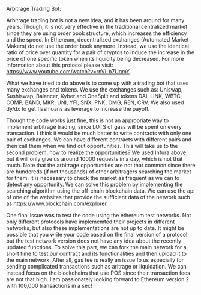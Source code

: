 
Arbitrage Trading Bot:

Arbitrage trading bot is not a new idea, and it has been around for many years. Though, it is not very effective in the traditional centralized market since they are using order book structure, which increases the efficiency and the speed.
In Ethereum, decentralized exchanges (Automated Market Makers) do not use the order book anymore. Instead, we use the identical ratio of price over quantity for a pair of cryptos to induce the increase in the price of one specific token when its liquidity being decreased. For more information about this protocol please visit: https://www.youtube.com/watch?v=rnVi-b7UqmY.

What we have tried to do above is to come up with a trading bot that uses many exchanges and tokens. We use the exchanges such as: Uniswap, Sushiswap, Balancer, Kyber and OneSplit and tokens DAI, LINK, WBTC, COMP, BAND, MKR, UNI, YFI, SNX, PNK, OMG, REN, CRV. We also used dy/dx to get flashloans as leverage to increase the payoff. 

Though the code works just fine, this is not an appropriate way to implement arbitrage trading, since LOTS of gass will be spent on every transaction. I think it would be much batter to write contracts with only one pair of exchanges. We can have different contracts with different pairs and then call them when we find out opportunities. This will take us to the second problem: how to realize the opportunities? We used Infura above but it will only give us around 10000 requests in a day, which is not that much. Note that the arbitrage opportunities are not that common since there are hundereds (if not thousands) of other arbitragers searching the market for them. It is necessary to check the market as frequent as we can to detect any opportunity. We can solve this problem by implementing the searching algorithm using the off-chain blockchain data. We can use the api of one of the websites that provide the sufficient data of the network such as https://www.blockchain.com/explorer.

One final issue was to test the code using the ethereum test networks. Not only different protocols have implememted their projects in different networks, but also these implementations are not up to date. It might be possible that you write your code based on the final version of a protocol but the test network version does not have any idea about the recently updated functions. To solve this part, we can fork the main network for a short time to test our contract and its functionalities and then upload it to the main network.
After all, gas fee is really an issue fo us especially for sending complicated transactions such as aritrage or liquidation. We can instead focus on the blockchains that use POS since their transaction fees are not that high. I am passionately looking forward to Ethereum version 2 with 100,000 transactions in a sec!
